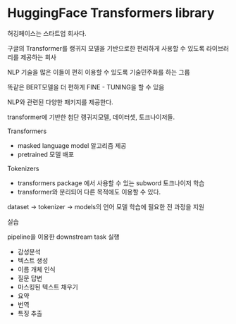 # HuggingFace Transformers library

허깅페이스는 스타트업 회사다.

구글의 Transformer를 랭귀지 모델을 기반으로한 편리하게 사용할 수 있도록 라이브러리를 제공하는 회사

NLP 기술을 많은 이들이 편히 이용할 수 있도록 기술민주화를 하는 그룹

똑같은 BERT모델을 더 편하게 FINE - TUNING을 할 수 있음



NLP와 관련된 다양한 패키지를 제공한다.

transformer에 기반한 첨단 랭귀지모델, 데이터셋, 토크나이저들. 



Transformers

* masked language model 알고리즘 제공
* pretrained 모델 배포



Tokenizers

* transformers package 에서 사용할 수 있는 subword 토크나이저 학습
* transformer와 분리되어 다른 목적에도 이용할 수 있다.



dataset -> tokenizer -> models의 언어 모델 학습에 필요한 전 과정을 지원



실습

pipeline을 이용한 downstream task 실행

* 감성분석
* 텍스트 생성
* 이름 개체 인식
* 질문 답변
* 마스킹된 텍스트 채우기
* 요약
* 번역
* 특징 추출

